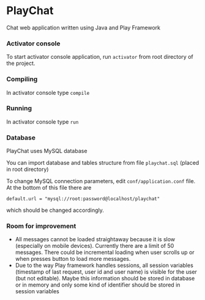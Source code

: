 # PlayChat
Chat web application written using Java and Play Framework

### Activator console
To start activator console application, run `activator` from root directory of the project.

### Compiling
In activator console type `compile`

### Running
In activator console type `run`

### Database
PlayChat uses MySQL database

You can import database and tables structure from file `playchat.sql` (placed in root directory)

To change MySQL connection parameters, edit `conf/application.conf` file. At the bottom of this file there are 
```
default.url = "mysql://root:password@localhost/playchat"
```
which should be changed accordingly.

### Room for improvement
* All messages cannot be loaded straightaway because it is slow (especially on mobile devices). Currently there are a limit of 50 messages. There could be incremental loading when user scrolls up or when presses button to load more messages.
* Due to the way Play framework handles sessions, all session variables (timestamp of last request, user id and user name) is visible for the user (but not editable). Maybe this information should be stored in database or in memory and only some kind of identifier should be stored in session variables
